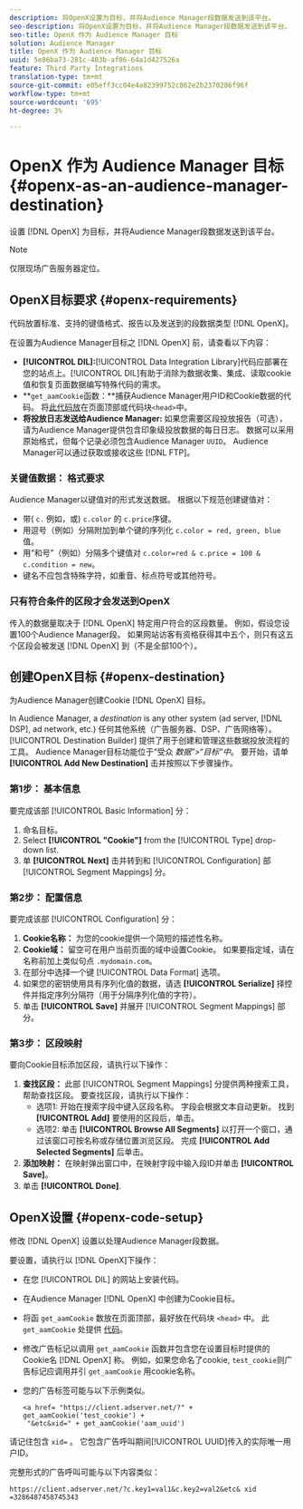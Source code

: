 ```yaml
---
description: 将OpenX设置为目标，并将Audience Manager段数据发送到该平台。
seo-description: 将OpenX设置为目标，并将Audience Manager段数据发送到该平台。
seo-title: OpenX 作为 Audience Manager 目标
solution: Audience Manager
title: OpenX 作为 Audience Manager 目标
uuid: 5e86ba73-281c-403b-af06-64a1d427526a
feature: Third Party Integrations
translation-type: tm+mt
source-git-commit: e05eff3cc04e4a82399752c862e2b2370286f96f
workflow-type: tm+mt
source-wordcount: '695'
ht-degree: 3%

---
```



# OpenX 作为 Audience Manager 目标{#openx-as-an-audience-manager-destination}

设置 [!DNL OpenX] 为目标，并将Audience Manager段数据发送到该平台。

>[!NOTE]
>
>仅限现场广告服务器定位。

## OpenX目标要求 {#openx-requirements}

代码放置标准、支持的键值格式、报告以及发送到的段数据类型 [!DNL OpenX]。

<!-- aam-openx-requirements.xml -->

在设置为Audience Manager目标之 [!DNL OpenX] 前，请查看以下内容：

* **[!UICONTROL DIL]:**[!UICONTROL Data Integration Library]代码应部署在您的站点上。[!UICONTROL DIL]有助于消除为数据收集、集成、读取cookie值和恢复页面数据编写特殊代码的需求。
* **`get_aamCookie`函数：**捕获Audience Manager用户ID和Cookie数据的代码。 将[此代码放](../../features/destinations/get-aam-cookie-code.md)在页面顶部或代码块`<head>`中。
* **将投放日志发送给Audience Manager:** 如果您需要区段投放报告（可选），请为Audience Manager提供包含印象级投放数据的每日日志。 数据可以采用原始格式，但每个记录必须包含Audience Manager `UUID`。 Audience Manager可以通过获取或接收这些 [!DNL FTP]。

### 关键值数据： 格式要求

Audience Manager以键值对的形式发送数据。 根据以下规范创建键值对：

* 带( `c.` 例如，或) `c.color` 的 `c.price`序键。
* 用逗号（例如）分隔附加到单个键的序列化 `c.color = red, green, blue`值。
* 用“和号”（例如）分隔多个键值对 `c.color=red & c.price = 100 & c.condition = new`。
* 键名不应包含特殊字符，如重音、标点符号或其他符号。

### 只有符合条件的区段才会发送到OpenX

传入的数据量取决于 [!DNL OpenX] 特定用户符合的区段数量。 例如，假设您设置100个Audience Manager段。 如果网站访客有资格获得其中五个，则只有这五个区段会被发送 [!DNL OpenX] 到（不是全部100个）。

## 创建OpenX目标 {#openx-destination}

为Audience Manager创建Cookie [!DNL OpenX] 目标。

<!-- aam-openx-destination.xml -->

In Audience Manager, a *destination* is any other system (ad server, [!DNL DSP], ad network, etc.) 任何其他系统（广告服务器、DSP、广告网络等）。[!UICONTROL Destination Builder] 提供了用于创建和管理这些数据投放流程的工具。 Audience Manager目标功能位于“受众 *数据”>“目标”中*。 要开始，请单 **[!UICONTROL Add New Destination]** 击并按照以下步骤操作。

### 第1步： 基本信息

要完成该部 [!UICONTROL Basic Information] 分：

1. 命名目标。
1. Select **[!UICONTROL "Cookie"]** from the [!UICONTROL Type] drop-down list.
1. 单 **[!UICONTROL Next]** 击并转到和 [!UICONTROL Configuration] 部 [!UICONTROL Segment Mappings] 分。

### 第2步： 配置信息

要完成该部 [!UICONTROL Configuration] 分：

1. **Cookie名称：** 为您的cookie提供一个简短的描述性名称。
1. **Cookie域：** 留空可在用户当前页面的域中设置Cookie。 如果要指定域，请在名称前加上类似句点 `.mydomain.com`。
1. 在部分中选择一个键 [!UICONTROL Data Format] 选项。
1. 如果您的密钥使用具有序列化值的数据，请选 **[!UICONTROL Serialize]** 择控件并指定序列分隔符（用于分隔序列化值的字符）。
1. 单击 **[!UICONTROL Save]** 并展开 [!UICONTROL Segment Mappings] 部分。

### 第3步： 区段映射

要向Cookie目标添加区段，请执行以下操作：

1. **查找区段：** 此部 [!UICONTROL Segment Mappings] 分提供两种搜索工具，帮助查找区段。 要查找区段，请执行以下操作：
   * 选项1: 开始在搜索字段中键入区段名称。 字段会根据文本自动更新。 找到 **[!UICONTROL Add]** 要使用的区段后，单击。
   * 选项2: 单击 **[!UICONTROL Browse All Segments]** 以打开一个窗口，通过该窗口可按名称或存储位置浏览区段。 完成 **[!UICONTROL Add Selected Segments]** 后单击。
1. **添加映射：** 在映射弹出窗口中，在映射字段中输入段ID并单击 **[!UICONTROL Save]**。
1. 单击 **[!UICONTROL Done]**.

## OpenX设置 {#openx-code-setup}

修改 [!DNL OpenX] 设置以处理Audience Manager段数据。

<!-- aam-openx-code.xml -->

要设置，请执行以 [!DNL OpenX]下操作：

* 在您 [!UICONTROL DIL] 的网站上安装代码。
* 在Audience Manager [!DNL OpenX] 中创建为Cookie目标。
* 将函 `get_aamCookie` 数放在页面顶部，最好放在代码块 `<head>` 中。 此 `get_aamCookie` 处提供 [代码](../../features/destinations/get-aam-cookie-code.md)。
* 修改广告标记以调用 `get_aamCookie` 函数并包含您在设置目标时提供的Cookie名 [!DNL OpenX] 称。 例如，如果您命名了cookie, `test_cookie`则广告标记应调用并引 `get_aamCookie` 用cookie名称。
* 您的广告标签可能与以下示例类似。

   ```
   <a href= "https://client.adserver.net/?" + get_aamCookie('test_cookie') +
    "&etc&xid=" + get_aamCookie('aam_uuid')
   ```

请记住包含 `xid=` 。 它包含广告呼叫期间[!UICONTROL UUID]传入的实际唯一用户ID。

完整形式的广告呼叫可能与以下内容类似：

```
https://client.adserver.net/?c.key1=val1&c.key2=val2&etc& xid =3286487458745343
```
